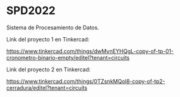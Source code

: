 # SPD2022
Sistema de Procesamiento de Datos.

Link del proyecto 1 en Tinkercad:

https://www.tinkercad.com/things/dwMvnEYHQgL-copy-of-tp-01-cronometro-binario-empty/editel?tenant=circuits


Link del proyecto 2 en Tinkercad:

https://www.tinkercad.com/things/0TZsnkMQol8-copy-of-tp2-cerradura/editel?tenant=circuits
